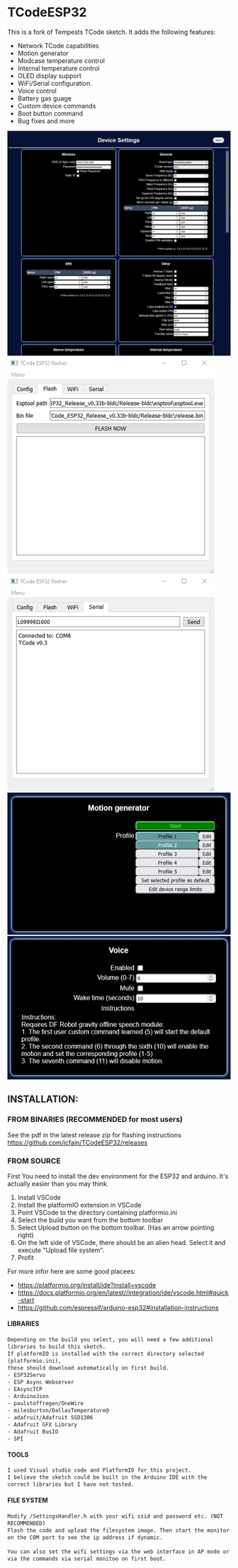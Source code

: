 # TCodeESP32
This is a fork of Tempests TCode sketch. 
It adds the following features: 
- Network TCode capabilities
- Motion generator
- Modcase temperature control
- Internal temperature control
- OLED display support 
- WiFi/Serial configuration.
- Voice control
- Battery gas guage
- Custom device commands
- Boot button command
- Bug fixes and more

![Settings configuration](/images/main_page.jpg)
![Flashing binaries](/images/flashing.jpg)
![Serial tester](/images/serial_test_device.jpg)
![Built in motion generator](/images/motion_generator.jpg)
![Voice support (Requires additional hardware)](/images/voice.jpg)

## INSTALLATION:
  ### FROM BINARIES (RECOMMENDED for most users)
  See the pdf in the latest release zip for flashing instructions 
  https://github.com/jcfain/TCodeESP32/releases
  ### FROM SOURCE
  First You need to install the dev environment for the ESP32 and arduino.
  It's actually easier than you may think.
  1. Install VSCode
  2. Install the platformIO extension in VSCode
  3. Point VSCode to the directory containing platformio.ini
  4. Select the build you want from the bottom toolbar
  5. Select Upload button on the bottom toolbar. (Has an arrow pointing right)
  6. On the left side of VSCode, there should be an alien head. Select it and execute "Upload file system".
  7. Profit
     
  For more infor here are some good placees:
  - https://platformio.org/install/ide?install=vscode 
  - https://docs.platformio.org/en/latest//integration/ide/vscode.html#quick-start
  - https://github.com/espressif/arduino-esp32#installation-instructions
  #### LIBRARIES 
    Depending on the build you select, you will need a few additional libraries to build this sketch. 
    If platformIO is installed with the correct directory selected (platformio.ini),
    these should download automatically on first build.
    - ESP32Servo
    - ESP Async Webserver
    - EAsyncTCP
    - ArduinoJson
    - paulstoffregen/OneWire
    - milesburton/DallasTemperature@
    - adafruit/Adafruit SSD1306
    - Adafruit GFX Library
    - Adafruit BusIO
    - SPI
  
  #### TOOLS
    I used Visual studio code and PlatformIO for this project.
    I believe the sketch could be built in the Arduino IDE with the correct libraries but I have not tested.
    
  #### FILE SYSTEM
    Modify /SettingsHandler.h with your wifi ssid and password etc. (NOT RECOMMENDED)
    Flash the code and upload the filesystem image. Then start the monitor on the COM port to see the ip address if dynamic.
    
    You can also set the wifi settings via the web interface in AP mode or via the commands via serial monitoe on first boot.
